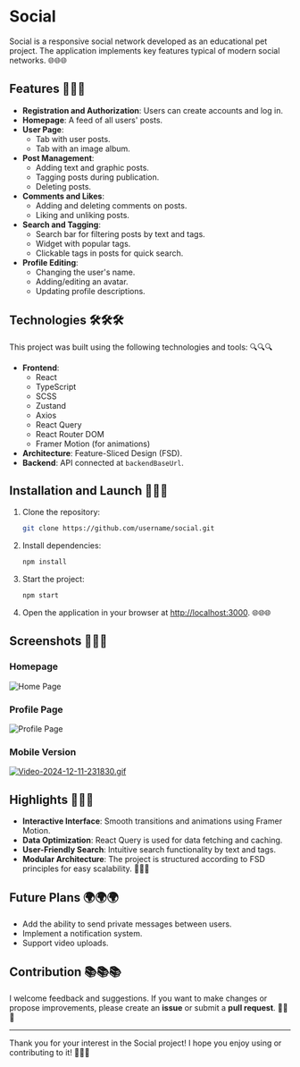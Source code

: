 # Social

Social is a responsive social network developed as an educational pet project. The application implements key features typical of modern social networks. 🌐🌐🌐

## Features 🔧🔧🔧

- **Registration and Authorization**: Users can create accounts and log in.
- **Homepage**: A feed of all users' posts.
- **User Page**:
  - Tab with user posts.
  - Tab with an image album.
- **Post Management**:
  - Adding text and graphic posts.
  - Tagging posts during publication.
  - Deleting posts.
- **Comments and Likes**:
  - Adding and deleting comments on posts.
  - Liking and unliking posts.
- **Search and Tagging**:
  - Search bar for filtering posts by text and tags.
  - Widget with popular tags.
  - Clickable tags in posts for quick search.
- **Profile Editing**:
  - Changing the user's name.
  - Adding/editing an avatar.
  - Updating profile descriptions.

## Technologies 🛠️🛠️🛠️

This project was built using the following technologies and tools: 🔍🔍🔍

- **Frontend**:
  - React
  - TypeScript
  - SCSS
  - Zustand
  - Axios
  - React Query
  - React Router DOM
  - Framer Motion (for animations)
- **Architecture**: Feature-Sliced Design (FSD).
- **Backend**: API connected at `backendBaseUrl`.

## Installation and Launch 🚪🚪🚪

1. Clone the repository:

   ```bash
   git clone https://github.com/username/social.git
   ```

2. Install dependencies:

   ```bash
   npm install
   ```

3. Start the project:

   ```bash
   npm start
   ```

4. Open the application in your browser at [http://localhost:3000](http://localhost:3000). 🌐🌐🌐

## Screenshots 📸📸📸

### Homepage

![Home Page](https://imgur.com/UqYL6Ui.png)

### Profile Page

![Profile Page](https://imgur.com/ZxhgDoq.png)

### Mobile Version

[![Video-2024-12-11-231830.gif](https://i.postimg.cc/6pyYVh0h/Video-2024-12-11-231830.gif)](https://postimg.cc/WdcGTgxD)


## Highlights 🎡🎡🎡

- **Interactive Interface**: Smooth transitions and animations using Framer Motion.
- **Data Optimization**: React Query is used for data fetching and caching.
- **User-Friendly Search**: Intuitive search functionality by text and tags.
- **Modular Architecture**: The project is structured according to FSD principles for easy scalability. 🔧🔧🔧

## Future Plans 🌍🌍🌍

- Add the ability to send private messages between users.
- Implement a notification system.
- Support video uploads.

## Contribution 📚📚📚

I welcome feedback and suggestions. If you want to make changes or propose improvements, please create an **issue** or submit a **pull request**. 🙏🙏🙏

---

Thank you for your interest in the Social project! I hope you enjoy using or contributing to it! 💖💖💖
